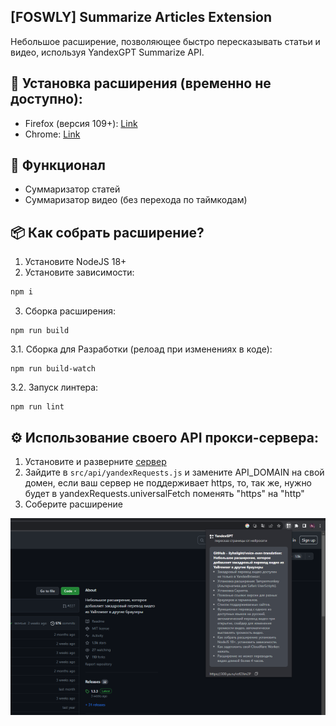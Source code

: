 ## [FOSWLY] Summarize Articles Extension

Небольшое расширение, позволяющее быстро пересказывать статьи и видео, используя YandexGPT Summarize API.

## 📖 Установка расширения (временно не доступно):
- Firefox (версия 109+): [Link](https://addons.mozilla.org/ru/firefox/addon/foswly-summarize-articles/)
- Chrome: [Link](https://chrome.google.com/webstore/detail/foswly-summarize-articles/jdjofbmbggmmbfeidflhmhiidfddclbk)

## 📝 Функционал
- Суммаризатор статей
- Суммаризатор видео (без перехода по таймкодам)

## 📦 Как собрать расширение?
1. Установите NodeJS 18+
2. Установите зависимости:
```bash
npm i
```
3. Сборка расширения:
```
npm run build
```

3.1. Сборка для Разработки (релоад при изменениях в коде):
```
npm run build-watch
```

3.2. Запуск линтера:
```
npm run lint
```

## ⚙️ Использование своего API прокси-сервера:
1. Установите и разверните [сервер](https://github.com/FOSWLY/summarize-backend)
2. Зайдите в `src/api/yandexRequests.js` и замените API_DOMAIN на свой домен, если ваш сервер не поддерживает https, то, так же, нужно будет в yandexRequests.universalFetch поменять "https" на "http"
3. Соберите расширение

![example btn](https://github.com/FOSWLY/summarize/blob/main/gh/screenshot.png "example")